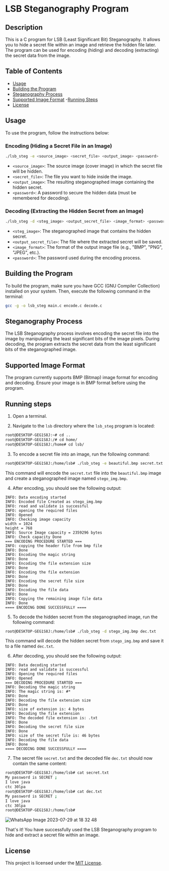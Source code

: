 # LSB Steganography Program

## Description
This is a C program for LSB (Least Significant Bit) Steganography. It allows you to hide a secret file within an image and retrieve the hidden file later. The program can be used for encoding (hiding) and decoding (extracting) the secret data from the image.

## Table of Contents
- [Usage](#usage)
- [Building the Program](#building-the-program)
- [Steganography Process](#steganography-process)
- [Supported Image Format](#supported-image-format)
-[Running Steps](#running-steps)
- [License](#license)
  

## Usage
To use the program, follow the instructions below:

### Encoding (Hiding a Secret File in an Image)
```bash
./lsb_steg -e <source_image> <secret_file> <output_image> <password>
```
- `<source_image>`: The source image (cover image) in which the secret file will be hidden.
- `<secret_file>`: The file you want to hide inside the image.
- `<output_image>`: The resulting steganographed image containing the hidden secret.
- `<password>`: A password to secure the hidden data (must be remembered for decoding).

### Decoding (Extracting the Hidden Secret from an Image)
```bash
./lsb_steg -d <steg_image> <output_secret_file> <image_format> <password>
```
- `<steg_image>`: The steganographed image that contains the hidden secret.
- `<output_secret_file>`: The file where the extracted secret will be saved.
- `<image_format>`: The format of the output image file (e.g., "BMP", "PNG", "JPEG", etc.).
- `<password>`: The password used during the encoding process.

## Building the Program
To build the program, make sure you have GCC (GNU Compiler Collection) installed on your system. Then, execute the following command in the terminal:

```bash
gcc -g -o lsb_steg main.c encode.c decode.c
```

## Steganography Process
The LSB Steganography process involves encoding the secret file into the image by manipulating the least significant bits of the image pixels. During decoding, the program extracts the secret data from the least significant bits of the steganographed image.

## Supported Image Format
The program currently supports BMP (Bitmap) image format for encoding and decoding. Ensure your image is in BMP format before using the program.
## Running steps


1. Open a terminal.

2. Navigate to the `lsb` directory where the `lsb_steg` program is located:
```bash
root@DESKTOP-GEG1S8J:~# cd ..
root@DESKTOP-GEG1S8J:/# cd home/
root@DESKTOP-GEG1S8J:/home# cd lsb/
```

3. To encode a secret file into an image, run the following command:
```bash
root@DESKTOP-GEG1S8J:/home/lsb# ./lsb_steg -e beautiful.bmp secret.txt
```
This command will encode the `secret.txt` file into the `beautiful.bmp` image and create a steganographed image named `stego_img.bmp`.

4. After encoding, you should see the following output:
```
INFO: Data encoding started
INFO: Encoded file Created as stego_img.bmp
INFO: read and validate is successful
INFO: opening the required files
INFO: Opened
INFO: Checking image capacity
width = 1024
height = 768
INFO: Source Image capacity = 2359296 bytes
INFO: Check capacity Done
=== ENCODING PROCEDURE STARTED ===
INFO: copying the header file from bmp file
INFO: Done
INFO: Encoding the magic string
INFO: Done
INFO: Encoding the file extension size
INFO: Done
INFO: Encoding the file extension
INFO: Done
INFO: Encoding the secret file size
INFO: Done
INFO: Encoding the file data
INFO: Done
INFO: Copying the remaining image file data
INFO: Done
==== ENCODING DONE SUCCESSFULLY ====
```

5. To decode the hidden secret from the steganographed image, run the following command:
```bash
root@DESKTOP-GEG1S8J:/home/lsb# ./lsb_steg -d stego_img.bmp dec.txt
```
This command will decode the hidden secret from `stego_img.bmp` and save it to a file named `dec.txt`.

6. After decoding, you should see the following output:
```
INFO: Data decoding started
INFO: read and validate is successful
INFO: Opening the required files
INFO: Opened
=== DECODING PROCEDURE STARTED ===
INFO: Decoding the magic string
INFO: The magic string is: #*
INFO: Done
INFO: Decoding the file extension size
INFO: Done
INFO: size of extension is: 4 bytes
INFO: Decoding the file extension
INFO: The decoded file extension is: .txt
INFO: Done
INFO: Decoding the secret file size
INFO: Done
INFO: size of the secret file is: 46 bytes
INFO: Decoding the file data
INFO: Done
==== DECODING DONE SUCCESSFULLY ====
```

7. The secret file `secret.txt` and the decoded file `dec.txt` should now contain the same content:
```bash
root@DESKTOP-GEG1S8J:/home/lsb# cat secret.txt
My password is SECRET ;
I love java
ctc 30lpa
root@DESKTOP-GEG1S8J:/home/lsb# cat dec.txt
My password is SECRET ;
I love java
ctc 30lpa
root@DESKTOP-GEG1S8J:/home/lsb#
```
![WhatsApp Image 2023-07-29 at 18 32 48](https://github.com/chaitanyasayee/LSB_Stegnography/assets/84325486/834ae717-2ca4-4618-a40a-b484ad1d84cb)

That's it! You have successfully used the LSB Steganography program to hide and extract a secret file within an image.

## License
This project is licensed under the [MIT License](LICENSE).



